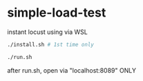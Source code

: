 # simple-load-test
instant locust using via WSL
```bash
./install.sh # 1st time only

./run.sh
```
after run.sh, open via "localhost:8089" ONLY